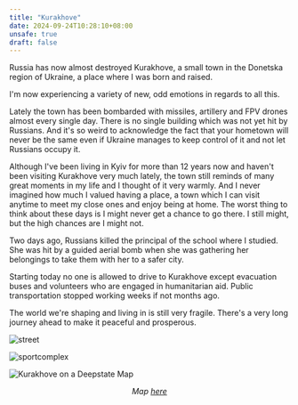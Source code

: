```yaml
---
title: "Kurakhove"
date: 2024-09-24T10:28:10+08:00
unsafe: true
draft: false
---
```


Russia has now almost destroyed Kurakhove, a small town in the Donetska region of Ukraine, a place where I was born and raised. 

I'm now experiencing a variety of new, odd emotions in regards to all this. 

Lately the town has been bombarded with missiles, artillery and FPV drones almost every single day. There is no single building which was not yet hit by Russians. And it's so weird to acknowledge the fact that your hometown will never be the same even if Ukraine manages to keep control of it and not let Russians occupy it. 

Although I've been living in Kyiv for more than 12 years now and haven't been visiting Kurakhove very much lately, the town still reminds of many great moments in my life and I thought of it very warmly. And I never imagined how much I valued having a place, a town which I can visit anytime to meet my close ones and enjoy being at home. The worst thing to think about these days is I might never get a chance to go there. I still might, but the high chances are I might not. 

Two days ago, Russians killed the principal of the school where I studied. She was hit by a guided aerial bomb when she was gathering her belongings to take them with her to a safer city. 

Starting today no one is allowed to drive to Kurakhove except evacuation buses and volunteers who are engaged in humanitarian aid. Public transportation stopped working weeks if not months ago. 

The world we're shaping and living in is still very fragile. There's a very long journey ahead to make it peaceful and prosperous. 

![street](/street.jpg)

![sportcomplex](/sportcomplex.jpg)

![Kurakhove on a Deepstate Map](/kurakhove-deepstatemap.jpg)

<i><p style="text-align:center;">Map <a href="https://deepstatemap.live/en/#11/48.0115158/37.2745514">here</a></p></i>